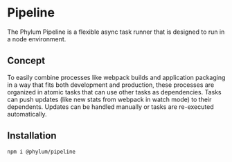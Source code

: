 # Pipeline
The Phylum Pipeline is a flexible async task runner that is designed to run in a node environment.

## Concept
To easily combine processes like webpack builds and application packaging in a way that fits both development and production, these processes are organized in atomic tasks that can use other tasks as dependencies. Tasks can push updates (like new stats from webpack in watch mode) to their dependents. Updates can be handled manually or tasks are re-executed automatically.

## Installation
```bash
npm i @phylum/pipeline
```
